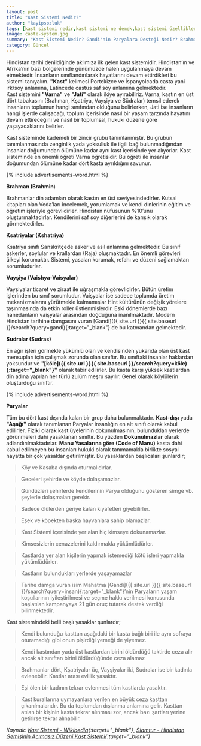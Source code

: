 ```yaml
---
layout: post
title: "Kast Sistemi Nedir?"
author: "kayipsozluk"
tags: [kast sistemi nedir,kast sistemi ne demek,kast sistemi özellikleri,kast sistemi sınıfları]
image: caste-system.jpg
summary: "Kast Sistemi Nedir? Gandi'nin Paryalara Desteği Nedir? Brahman Nedir? Ksatriyalar Nedir? Vayşiya Nedir? Sudralar Nedir? Manu Yasaları. kast sistemi özellikleri kast sistemi nedir kısaca  kast sistemi hakkında bilgi kast sistemi sınıfları kast sistemi ne demek"
category: Güncel
---
```


Hindistan tarihi denildiğinde aklımıza ilk gelen kast sistemidir. Hindistan’ın ve Afrika’nın bazı bölgelerinde günümüzde halen uygulanmaya devam etmektedir. İnsanların sınıflandırılarak hayatlarını devam ettirdikleri bu sistemi tanıyalım. **"Kast"** kelimesi Portekizce ve İspanyolcada casta yani ırk/soy anlamına, Latincede castus saf soy anlamına gelmektedir.  
Kast sistemini **"Varna"** ve **"Jati"** olarak ikiye ayırabiliriz. Varna, kastın en üst dört tabakasını (Brahman, Kşatriya, Vayşiya ve Südralar) temsil ederek insanların toplumun hangi sınıfından olduğunu belirlerken, Jati ise insanların hangi işlerde çalışacağı, toplum içerisinde nasıl bir yaşam tarzında hayatını devam ettireceğini ve nasıl bir toplumsal, hukuki düzene göre yaşayacaklarını belirler. 

Kast sisteminde kademeli bir zincir grubu tanımlanmıştır. Bu grubun tanımlanmasında zenginlik yada yoksulluk ile ilgili bağ bulunmadığından insanlar doğumundan ölümüne kadar aynı kast içerisinde yer alıyorlar. Kast sisteminde en önemli öğreti Varna öğretisidir. Bu öğreti ile insanlar doğumundan ölümüne kadar dört kasta ayrıldığını savunur.

{% include advertisements-word.html %}

**Brahman (Brahmin**)

Brahmanlar din adamları olarak kastın en üst seviyesindedirler. Kutsal kitapları olan Veda’ları incelemek, yorumlamak ve kendi dinlerinin eğitim ve öğretim işleriyle görevlidirler. Hindistan nüfusunun %10’unu oluşturmaktadırlar. Kendilerini saf soy diğerlerini de karışık olarak görmektedirler.

**Ksatriyalar (Kshatriya)**

Ksatriya sınıfı Sanskritçede asker ve asil anlamına gelmektedir. Bu sınıf askerler, soylular ve krallardan (Raja) oluşmaktadır. En önemli görevleri ülkeyi korumaktır. Sistemi, yasaları korumak, refahı ve düzeni sağlamaktan sorumludurlar. 

**Vayşiya (Vaishya-Vaisyalar)**

Vayşiyalar ticaret ve ziraat ile uğraşmakla görevlidirler. Bütün üretim işlerinden bu sınıf sorumludur. Vaişyalar ise sadece toplumda üretim mekanizmalarını yürütmekle kalmamışlar Hint kültürünün değişik yörelere taşınmasında da etkin roller üstlenmişlerdir. Eski dönemlerde bazı hanedanların vaişyalar arasından doğduğuna inanılmaktadır. Mo­dern Hindistan tarihine damgasını vuran [Gandi]({{ site.url }}{{ site.baseurl }}/search?query=gandi){:target="_blank"} de bu katmandan gelmektedir.

**Sudralar (Sudras)**

En ağır işleri görmekle yükümlü olan ve kendisinden yukarıda olan üst kast mensupları için çalışmak zorunda olan sınıftır. Bu sınıftaki insanlar haklardan yoksundur ve **"[köle]({{ site.url }}{{ site.baseurl }}/search?query=köle){:target="_blank"}"** olarak tabir edilirler. Bu kasta karşı yüksek kastlardan din adına yapılan her türlü zulüm meşru sayılır. Genel olarak köylülerin oluşturduğu sınıftır.

{% include advertisements-word.html %}

**Paryalar** 

Tüm bu dört kast dışında kalan bir grup daha bulunmaktadır. **Kast-dışı** yada **"Aşağı"** olarak tanımlanan Paryalar insanlığın en alt sınıfı olarak kabul edilirler. Fiziki olarak kast üyelerinin dokunulmasının, bulundukları yerlerde görünmeleri dahi yasaklanan sınıftır. Bu yüzden **Dokunulmazlar** olarak adlandırılmaktadırlar. **Manu Yasalarına göre (Code of Manu)** kasta dahi kabul edilmeyen bu insanları hukuki olarak tanımamakla birlikte sosyal hayatta bir çok yasaklar getirilmiştir. Bu yasaklardan başlıcaları şunlardır;

>Köy ve Kasaba dışında oturmalıdırlar.

>Geceleri şehirde ve köyde dolaşamazlar.

>Gündüzleri şehirlerde kendilerinin Parya olduğunu gösteren simge vb. şeylerle dolaşmaları gerekir.

>Sadece ölülerden geriye kalan kıyafetleri giyebilirler.

>Eşek ve köpekten başka hayvanlara sahip olamazlar.

>Kast Sistemi içerisinde yer alan hiç kimseye dokunamazlar.

>Kimsesizlerin cenazelerini kaldırmakla yükümlüdürler.

>Kastlarda yer alan kişilerin yapmak istemediği kötü işleri yapmakla yükümlüdürler.

>Kastların bulundukları yerlerde yaşayamazlar

>Tarihe damga vuran isim Mahatma [Gandi]({{ site.url }}{{ site.baseurl }}/search?query=insan){:target="_blank"}’nin Paryaların yaşam koşullarının iyileştirilmesi ve seçme hakkı verilmesi konusunda başlatılan kampanyaya 21 gün oruç tutarak destek verdiği bilinmektedir.

Kast sistemindeki belli başlı yasaklar şunlardır;

>Kendi bulunduğu kasttan aşağıdaki bir kasta bağlı biri ile aynı sofraya oturamadığı gibi onun pişirdiği yemeği de yiyemez.

>Kendi kastından yada üst kastlardan birini öldürdüğü taktirde ceza alır ancak alt sınıftan birini öldürdüğünde ceza alamaz

>Brahmanlar dört, Kşatriyalar üç, Vayşiyalar iki, Sudralar ise bir kadınla evlenebilir. Kastlar arası evlilik yasaktır.

>Eşi ölen bir kadının tekrar evlenmesi tüm kastlarda yasaktır.

>Kast kurallarına uymayanlara verilen en büyük ceza kasttan çıkarılmalarıdır. Bu da toplumdan dışlanma anlamına gelir. Kasttan atılan bir kişinin kasta tekrar alınması zor, ancak bazı şartları yerine getirirse tekrar alınabilir.

*Kaynak: [Kast Sistemi - Wikipedia](https://tr.wikipedia.org/wiki/Kast_sistemi){:target="_blank"}*, *[Siamtur - Hindistan Gemişinin Acımasız Düzeni Kast Sistemi](http://www.siamtur.com/uzakdogugazetesi/2017/06/22/hindistan-gecmisinin-acimasiz-duzeni-kast-sistemi/){:target="_blank"}*